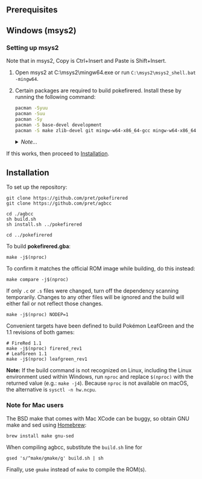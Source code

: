 ## Prerequisites

## Windows (msys2)

### Setting up msys2

Note that in msys2, Copy is Ctrl+Insert and Paste is Shift+Insert.

1. Open msys2 at C:\msys2\mingw64.exe or run `C:\msys2\msys2_shell.bat -mingw64`.

2. Certain packages are required to build pokefirered. Install these by running the following command:

    ```bash
    pacman -Syuu
    pacman -Suu
    pacman -Sy
    pacman -S base-devel development
    pacman -S make zlib-devel git mingw-w64-x86_64-gcc mingw-w64-x86_64-libpng mingw-w64-x86_64-arm-none-eabi-toolchain
    ```
    <details>
        <summary><i>Note...</i></summary>

    >   This command will ask for confirmation, just enter the yes action when prompted.
    </details>

If this works, then proceed to [Installation](#installation).

## Installation

To set up the repository:

    git clone https://github.com/pret/pokefirered
    git clone https://github.com/pret/agbcc

    cd ./agbcc
    sh build.sh
    sh install.sh ../pokefirered

    cd ../pokefirered

To build **pokefirered.gba**:

    make -j$(nproc)

To confirm it matches the official ROM image while building, do this instead:

    make compare -j$(nproc)

If only `.c` or `.s` files were changed, turn off the dependency scanning temporarily. Changes to any other files will be ignored and the build will either fail or not reflect those changes.

    make -j$(nproc) NODEP=1

Convenient targets have been defined to build Pokémon LeafGreen and the 1.1 revisions of both games:

    # FireRed 1.1
    make -j$(nproc) firered_rev1
    # LeafGreen 1.1
    make -j$(nproc) leafgreen_rev1

**Note:** If the build command is not recognized on Linux, including the Linux environment used within Windows, run `nproc` and replace `$(nproc)` with the returned value (e.g.: `make -j4`). Because `nproc` is not available on macOS, the alternative is `sysctl -n hw.ncpu`.

### Note for Mac users

The BSD make that comes with Mac XCode can be buggy, so obtain GNU make and sed using [Homebrew](https://brew.sh):

    brew install make gnu-sed

When compiling agbcc, substitute the `build.sh` line for

    gsed 's/^make/gmake/g' build.sh | sh

Finally, use `gmake` instead of `make` to compile the ROM(s).

